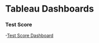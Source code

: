 # Tableau Dashboards

### Test Score
-[Test Score Dashboard](https://public.tableau.com/app/profile/william.r.geesey.jr/viz/TestScore_17283124519100/Dashboard1)
